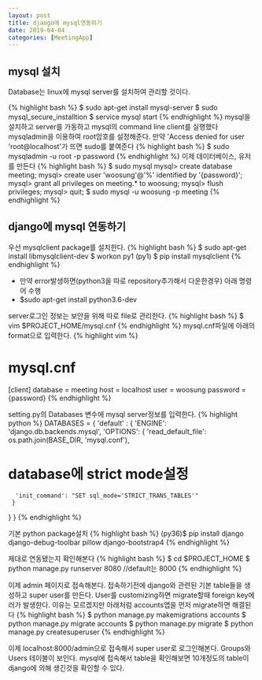 ```yaml
---
layout: post
title: django에 mysql연동하기
date: 2019-04-04
categories: [MeetingApp]
---
```


## mysql 설치
Database는 linux에 mysql server를 설치하여 관리할 것이다.

{% highlight bash %}
$ sudo apt-get install mysql-server
$ sudo mysql_secure_installtion
$ service mysql start
{% endhighlight %}
mysql을 설치하고 server를 가동하고 mysql의 command line client를 실행했다
mysqladmin을 이용하여 root암호를 설정해준다. 만약 'Access denied for user 'root@localhost'가 뜨면 sudo를 붙여준다
{% highlight bash %}
$ sudo mysqladmin -u root -p password
{% endhighlight %}
이제 데이터베이스, 유저를 만든다
{% highlight bash %}
$ sudo mysql
mysql> create database meeting;
mysql> create user 'woosung'@'%' identified by '{password}';
mysql> grant all privileges on meeting.* to woosung;
mysql> flush privileges;
mysql> quit;
$ sudo mysql -u woosung -p meeting
{% endhighlight %}

## django에 mysql 연동하기
우선 mysqlclient package를 설치한다.
{% highlight bash %}
$ sudo apt-get install libmysqlclient-dev
$ workon py1
(py1) $ pip install mysqlclient
{% endhighlight %}
* 만약 error발생하면(python3을 따로 repository추가해서 다운한경우) 아래 명령어 수행
* $sudo apt-get install python3.6-dev


server로그인 정보는 보안을 위해 따로 file로 관리한다.
{% highlight bash %}
$ vim $PROJECT_HOME/mysql.cnf
{% endhighlight %}
mysql.cnf파일에 아래의 format으로 입력한다.
{% highlight vim %}
# mysql.cnf
[client]
database = meeting
host = localhost
user = woosung
password = {password}
{% endhighlight %}

setting.py의 Databases 변수에 mysql server정보를 입력한다.
{% highlight python %}
DATABASES = {
  'default' : {
    'ENGINE': 'django.db.backends.mysql',
    'OPTIONS': {
      'read_default_file': os.path.join(BASE_DIR, 'mysql.conf'),
# database에 strict mode설정
      'init_command': "SET sql_mode='STRICT_TRANS_TABLES'"
     }
   }
}
{% endhighlight %}

기본 python package설치
{% highlight bash %}
(py36)$ pip install django django-debug-toolbar pillow django-bootstrap4
{% endhighlight %}

제대로 연동됐는지 확인해본다
{% highlight bash %}
$ cd $PROJECT_HOME
$ python manage.py runserver 8080 //default는 8000
{% endhighlight %}

이제 admin 페이지로 접속해본다. 접속하기전에 django와 관련된 기본 table들을 생성하고 super user를 만든다.
User를 customizing하면 migrate할때 foreign key에러가 발생한다. 이유는 모르겠지만 아래처럼 accounts앱을 먼저 migrate하면 해결된다
{% highlight bash %}
$ python manage.py makemigrations accounts
$ python manage.py migrate accounts
$ python manage.py migrate
$ python manage.py createsuperuser
{% endhighlight %}

이제 localhost:8000/admin으로 접속해서 super user로 로그인해본다. Groups와 Users 테이블이 보인다.
mysql에 접속해서 table을 확인해보면 10개정도의 table이 django에 의해 생긴것을 확인할 수 있다.
